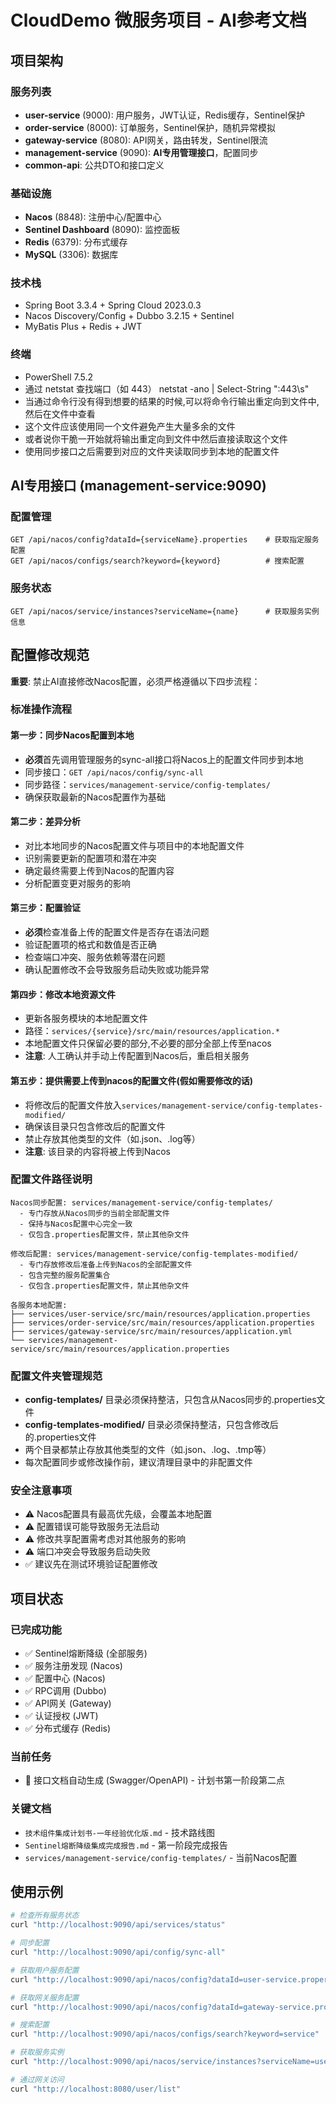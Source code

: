# CloudDemo 微服务项目 - AI参考文档

## 项目架构

### 服务列表

- **user-service** (9000): 用户服务，JWT认证，Redis缓存，Sentinel保护
- **order-service** (8000): 订单服务，Sentinel保护，随机异常模拟
- **gateway-service** (8080): API网关，路由转发，Sentinel限流
- **management-service** (9090): **AI专用管理接口**，配置同步
- **common-api**: 公共DTO和接口定义

### 基础设施

- **Nacos** (8848): 注册中心/配置中心
- **Sentinel Dashboard** (8090): 监控面板
- **Redis** (6379): 分布式缓存
- **MySQL** (3306): 数据库

### 技术栈

- Spring Boot 3.3.4 + Spring Cloud 2023.0.3
- Nacos Discovery/Config + Dubbo 3.2.15 + Sentinel
- MyBatis Plus + Redis + JWT

### 终端

- PowerShell 7.5.2
- 通过 netstat 查找端口（如 443） netstat -ano | Select-String ":443\s"
- 当通过命令行没有得到想要的结果的时候,可以将命令行输出重定向到文件中,然后在文件中查看
- 这个文件应该使用同一个文件避免产生大量多余的文件
- 或者说你干脆一开始就将输出重定向到文件中然后直接读取这个文件
- 使用同步接口之后需要到对应的文件夹读取同步到本地的配置文件

## AI专用接口 (management-service:9090)

### 配置管理

```
GET /api/nacos/config?dataId={serviceName}.properties    # 获取指定服务配置
GET /api/nacos/configs/search?keyword={keyword}          # 搜索配置
```

### 服务状态

```
GET /api/nacos/service/instances?serviceName={name}      # 获取服务实例信息
```

## 配置修改规范

**重要**: 禁止AI直接修改Nacos配置，必须严格遵循以下四步流程：

### 标准操作流程

#### 第一步：同步Nacos配置到本地

- **必须**首先调用管理服务的sync-all接口将Nacos上的配置文件同步到本地
- 同步接口：`GET /api/nacos/config/sync-all`
- 同步路径：`services/management-service/config-templates/`
- 确保获取最新的Nacos配置作为基础

#### 第二步：差异分析

- 对比本地同步的Nacos配置文件与项目中的本地配置文件
- 识别需要更新的配置项和潜在冲突
- 确定最终需要上传到Nacos的配置内容
- 分析配置变更对服务的影响

#### 第三步：配置验证

- **必须**检查准备上传的配置文件是否存在语法问题
- 验证配置项的格式和数值是否正确
- 检查端口冲突、服务依赖等潜在问题
- 确认配置修改不会导致服务启动失败或功能异常

#### 第四步：修改本地资源文件

- 更新各服务模块的本地配置文件
- 路径：`services/{service}/src/main/resources/application.*`
- 本地配置文件只保留必要的部分,不必要的部分全部上传至nacos
- **注意**: 人工确认并手动上传配置到Nacos后，重启相关服务

#### 第五步：提供需要上传到nacos的配置文件(假如需要修改的话)

- 将修改后的配置文件放入`services/management-service/config-templates-modified/`
- 确保该目录只包含修改后的配置文件
- 禁止存放其他类型的文件（如.json、.log等）
- **注意**: 该目录的内容将被上传到Nacos

### 配置文件路径说明

```
Nacos同步配置: services/management-service/config-templates/
  - 专门存放从Nacos同步的当前全部配置文件
  - 保持与Nacos配置中心完全一致
  - 仅包含.properties配置文件，禁止其他杂文件

修改后配置: services/management-service/config-templates-modified/
  - 专门存放修改后准备上传到Nacos的全部配置文件  
  - 包含完整的服务配置集合
  - 仅包含.properties配置文件，禁止其他杂文件

各服务本地配置:
├── services/user-service/src/main/resources/application.properties
├── services/order-service/src/main/resources/application.properties
├── services/gateway-service/src/main/resources/application.yml
└── services/management-service/src/main/resources/application.properties
```

### 配置文件夹管理规范

- **config-templates/** 目录必须保持整洁，只包含从Nacos同步的.properties文件
- **config-templates-modified/** 目录必须保持整洁，只包含修改后的.properties文件
- 两个目录都禁止存放其他类型的文件（如.json、.log、.tmp等）
- 每次配置同步或修改操作前，建议清理目录中的非配置文件

### 安全注意事项

- ⚠️ Nacos配置具有最高优先级，会覆盖本地配置
- ⚠️ 配置错误可能导致服务无法启动
- ⚠️ 修改共享配置需考虑对其他服务的影响
- ⚠️ 端口冲突会导致服务启动失败
- ✅ 建议先在测试环境验证配置修改

## 项目状态

### 已完成功能

- ✅ Sentinel熔断降级 (全部服务)
- ✅ 服务注册发现 (Nacos)
- ✅ 配置中心 (Nacos)
- ✅ RPC调用 (Dubbo)
- ✅ API网关 (Gateway)
- ✅ 认证授权 (JWT)
- ✅ 分布式缓存 (Redis)

### 当前任务

- 🚧 接口文档自动生成 (Swagger/OpenAPI) - 计划书第一阶段第二点

### 关键文档

- `技术组件集成计划书-一年经验优化版.md` - 技术路线图
- `Sentinel熔断降级集成完成报告.md` - 第一阶段完成报告
- `services/management-service/config-templates/` - 当前Nacos配置

## 使用示例

```bash
# 检查所有服务状态
curl "http://localhost:9090/api/services/status"

# 同步配置
curl "http://localhost:9090/api/config/sync-all"

# 获取用户服务配置
curl "http://localhost:9090/api/nacos/config?dataId=user-service.properties"

# 获取网关服务配置
curl "http://localhost:9090/api/nacos/config?dataId=gateway-service.properties"

# 搜索配置
curl "http://localhost:9090/api/nacos/configs/search?keyword=service"

# 获取服务实例
curl "http://localhost:9090/api/nacos/service/instances?serviceName=user-service"

# 通过网关访问
curl "http://localhost:8080/user/list"
```
